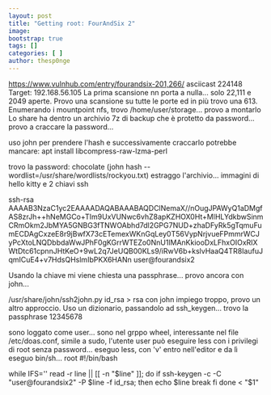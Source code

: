 ```yaml
---
layout: post
title: "Getting root: FourAndSix 2"
image: 
bootstrap: true
tags: []
categories: [ ]
author: thesp0nge
---
```


https://www.vulnhub.com/entry/fourandsix-201,266/
asciicast 224148
Target: 192.168.56.105
La prima scansione nn porta a nulla... solo 22,111 e 2049 aperte. Provo una scansione su tutte le porte ed in più trovo una 613.
Enumerando i mountpoint nfs, trovo /home/user/storage... provo a montarlo
Lo share ha dentro un archivio 7z di backup che è protetto da password... provo a craccare la password...

uso john per prendere l'hash e successivamente craccarlo
potrebbe mancare: apt install libcompress-raw-lzma-perl 


trovo la password: chocolate (john hash --wordlist=/usr/share/wordlists/rockyou.txt)
estraggo l'archivio... immagini di hello kitty e 2 chiavi ssh

ssh-rsa AAAAB3NzaC1yc2EAAAADAQABAAABAQDClNemaX//nOugJPAWyQ1aDMgfAS8zrJh++hNeMGCo+TIm9UxVUNwc6vhZ8apKZHOX0Ht+MlHLYdkbwSinmCRmOkm2JbMYA5GNBG3fTNWOAbhd7dl2GPG7NUD+zhaDFyRk5gTqmuFumECDAgCxzeE8r9jBwfX73cETemexWKnGqLey0T56VypNrjvueFPmmrWCJyPcXtoLNQDbbdaWwJPhF0gKGrrWTEZo0NnU1lMAnKkiooDxLFhxOIOxRIXWtDtc61cpnnJHtKeO+9wL2q7JeUQB00KLs9/iRwV6b+kslvHaaQ4TR8IaufuJqmICuE4+v7HdsQHslmIbPKX6HANn user@fourandsix2

Usando la chiave mi viene chiesta una passphrase... provo ancora con john...

/usr/share/john/ssh2john.py id_rsa > rsa
con john impiego troppo, provo un altro approccio.
Uso un dizionario, passandolo ad ssh_keygen... trovo la passphrase 12345678

sono loggato come user... sono nel grppo wheel, interessante
nel file /etc/doas.conf, simile a sudo, l'utente user può eseguire less con i privilegi di root senza password...
eseguo less, con 'v' entro nell'editor e da lì eseguo bin/sh... root
#!/bin/bash

while IFS='' read -r line || [[ -n "$line" ]]; do
	if ssh-keygen -c -C "user@fourandsix2" -P $line -f id_rsa; then
		echo $line
		break
	fi
done < "$1"


